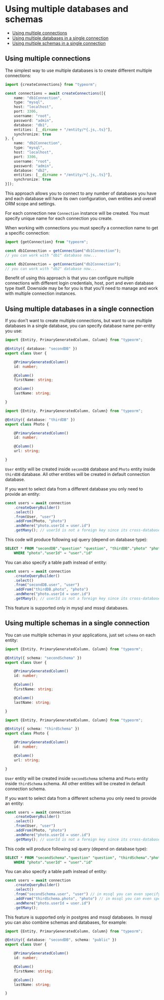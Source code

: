 # Using multiple databases and schemas

* [Using multiple connections](#using-multiple-connections)
* [Using multiple databases in a single connection](#using-multiple-databases-in-a-single-connection)
* [Using multiple schemas in a single connection](#using-multiple-schemas-in-a-single-connection)


## Using multiple connections

The simplest way to use multiple databases is to create different multiple connections:

```typescript
import {createConnections} from "typeorm";

const connections = await createConnections([{
    name: "db1Connection",
    type: "mysql",
    host: "localhost",
    port: 3306,
    username: "root",
    password: "admin",
    database: "db1",
    entities: [__dirname + "/entity/*{.js,.ts}"],
    synchronize: true
}, {
    name: "db2Connection",
    type: "mysql",
    host: "localhost",
    port: 3306,
    username: "root",
    password: "admin",
    database: "db2",
    entities: [__dirname + "/entity/*{.js,.ts}"],
    synchronize: true
}]);
```

This approach allows you to connect to any number of databases you have 
and each database will have its own configuration, own entities and overall ORM scope and settings.

For each connection new `Connection` instance will be created.
You must specify unique name for each connection you create.

When working with connections you must specify a connection name to get a specific connection:

```typescript
import {getConnection} from "typeorm";

const db1Connection = getConnection("db1Connection");
// you can work with "db1" database now...

const db2Connection = getConnection("db2Connection");
// you can work with "db2" database now...
```

Benefit of using this approach is that you can configure multiple connections with different login credentials,
host, port and even database type itself.
Downside may be for you is that you'll need to manage and work with multiple connection instances. 

## Using multiple databases in a single connection

If you don't want to create multiple connections, 
but want to use multiple databases in a single database,
you can specify database name per-entity you use:

```typescript
import {Entity, PrimaryGeneratedColumn, Column} from "typeorm";

@Entity({ database: "secondDB" })
export class User {

    @PrimaryGeneratedColumn()
    id: number;

    @Column()
    firstName: string;

    @Column()
    lastName: string;

}
```

```typescript
import {Entity, PrimaryGeneratedColumn, Column} from "typeorm";

@Entity({ database: "thirdDB" })
export class Photo {

    @PrimaryGeneratedColumn()
    id: number;

    @Column()
    url: string;

}
```

`User` entity will be created inside `secondDB` database and `Photo` entity inside `thirdDB` database.
All other entities will be created in default connection database.

If you want to select data from a different database you only need to provide an entity:

```typescript
const users = await connection
    .createQueryBuilder()
    .select()
    .from(User, "user")
    .addFrom(Photo, "photo")
    .andWhere("photo.userId = user.id")
    .getMany(); // userId is not a foreign key since its cross-database request
```

This code will produce following sql query (depend on database type):

```sql
SELECT * FROM "secondDB"."question" "question", "thirdDB"."photo" "photo" 
    WHERE "photo"."userId" = "user"."id"
```

You can also specify a table path instead of entity:

```typescript
const users = await connection
    .createQueryBuilder()
    .select()
    .from("secondDB.user", "user")
    .addFrom("thirdDB.photo", "photo")
    .andWhere("photo.userId = user.id")
    .getMany(); // userId is not a foreign key since its cross-database request
```

This feature is supported only in mysql and mssql databases.

## Using multiple schemas in a single connection

You can use multiple schemas in your applications, just set `schema` on each entity:

```typescript
import {Entity, PrimaryGeneratedColumn, Column} from "typeorm";

@Entity({ schema: "secondSchema" })
export class User {

    @PrimaryGeneratedColumn()
    id: number;

    @Column()
    firstName: string;

    @Column()
    lastName: string;

}
```

```typescript
import {Entity, PrimaryGeneratedColumn, Column} from "typeorm";

@Entity({ schema: "thirdSchema" })
export class Photo {

    @PrimaryGeneratedColumn()
    id: number;

    @Column()
    url: string;

}
```

`User` entity will be created inside `secondSchema` schema and `Photo` entity inside `thirdSchema` schema.
All other entities will be created in default connection schema.

If you want to select data from a different schema you only need to provide an entity:

```typescript
const users = await connection
    .createQueryBuilder()
    .select()
    .from(User, "user")
    .addFrom(Photo, "photo")
    .andWhere("photo.userId = user.id")
    .getMany(); // userId is not a foreign key since its cross-database request
```

This code will produce following sql query (depend on database type):

```sql
SELECT * FROM "secondSchema"."question" "question", "thirdSchema"."photo" "photo" 
    WHERE "photo"."userId" = "user"."id"
```

You can also specify a table path instead of entity:

```typescript
const users = await connection
    .createQueryBuilder()
    .select()
    .from("secondSchema.user", "user") // in mssql you can even specify a database: secondDB.secondSchema.user
    .addFrom("thirdSchema.photo", "photo") // in mssql you can even specify a database: thirdDB.thirdSchema.photo
    .andWhere("photo.userId = user.id")
    .getMany();
```

This feature is supported only in postgres and mssql databases.
In mssql you can also combine schemas and databases, for example:

```typescript
import {Entity, PrimaryGeneratedColumn, Column} from "typeorm";

@Entity({ database: "secondDB", schema: "public" })
export class User {

    @PrimaryGeneratedColumn()
    id: number;

    @Column()
    firstName: string;

    @Column()
    lastName: string;

}
```